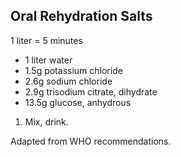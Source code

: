 ## Oral Rehydration Salts

1 liter = 5 minutes

* 1 liter water
* 1.5g potassium chloride
* 2.6g sodium chloride
* 2.9g trisodium citrate, dihydrate
* 13.5g glucose, anhydrous

1. Mix, drink.

Adapted from WHO recommendations.
